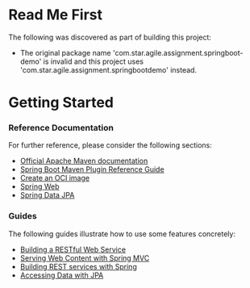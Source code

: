 # Read Me First
The following was discovered as part of building this project:

* The original package name 'com.star.agile.assignment.springboot-demo' is invalid and this project uses 'com.star.agile.assignment.springbootdemo' instead.

# Getting Started

### Reference Documentation
For further reference, please consider the following sections:

* [Official Apache Maven documentation](https://maven.apache.org/guides/index.html)
* [Spring Boot Maven Plugin Reference Guide](https://docs.spring.io/spring-boot/docs/2.7.9/maven-plugin/reference/html/)
* [Create an OCI image](https://docs.spring.io/spring-boot/docs/2.7.9/maven-plugin/reference/html/#build-image)
* [Spring Web](https://docs.spring.io/spring-boot/docs/2.7.9/reference/htmlsingle/#web)
* [Spring Data JPA](https://docs.spring.io/spring-boot/docs/2.7.9/reference/htmlsingle/#data.sql.jpa-and-spring-data)

### Guides
The following guides illustrate how to use some features concretely:

* [Building a RESTful Web Service](https://spring.io/guides/gs/rest-service/)
* [Serving Web Content with Spring MVC](https://spring.io/guides/gs/serving-web-content/)
* [Building REST services with Spring](https://spring.io/guides/tutorials/rest/)
* [Accessing Data with JPA](https://spring.io/guides/gs/accessing-data-jpa/)

